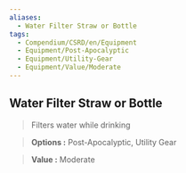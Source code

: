```yaml
---
aliases:
  - Water Filter Straw or Bottle
tags:
  - Compendium/CSRD/en/Equipment
  - Equipment/Post-Apocalyptic
  - Equipment/Utility-Gear
  - Equipment/Value/Moderate
---
```

  
    
## Water Filter Straw or Bottle    
    
>Filters water while drinking    
> **Options :** Post-Apocalyptic, Utility Gear    
> **Value :** Moderate